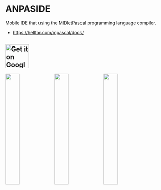 ANPASIDE
========

Mobile IDE that using the [MIDletPascal](http://wikipedia.org/wiki/MIDletPascal) programming language compiler.

- https://helltar.com/mpascal/docs/

<a href='https://play.google.com/store/apps/details?id=com.github.helltar.anpaside'><img alt='Get it on Google Play' src='https://play.google.com/intl/en_us/badges/static/images/badges/en_badge_web_generic.png' height='75'/></a>
---
<img src="https://helltar.com/projects/anpaside/screenshots/Screenshot_20220205_002019.png" width="30%"> <img src="https://helltar.com/projects/anpaside/screenshots/Screenshot_20220205_002125.png" width="30%"> <img src="https://helltar.com/projects/anpaside/screenshots/Screenshot_20220205_002039.png" width="30%">
